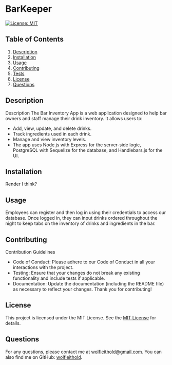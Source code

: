 # BarKeeper

[![License: MIT](https://img.shields.io/badge/License-MIT-yellow.svg)](https://opensource.org/licenses/MIT)

## Table of Contents

1. [Description](#description)
2. [Installation](#installation)
3. [Usage](#usage)
4. [Contributing](#contributing)
5. [Tests](#tests)
6. [License](#license)
7. [Questions](#questions)

## Description

Description
The Bar Inventory App is a web application designed to help bar owners and staff manage their drink inventory. It allows users to:

- Add, view, update, and delete drinks.
- Track ingredients used in each drink.
- Manage and view inventory levels.
- The app uses Node.js with Express for the server-side logic, PostgreSQL with Sequelize for the database, and Handlebars.js for the UI.

## Installation

Render I think?

## Usage

Employees can register and then log in using their credentials to access our database. Once logged in, they can input drinks ordered throughout the night to keep tabs on the inventory of drinks and ingredients in the bar.

## Contributing

Contribution Guidelines

- Code of Conduct: Please adhere to our Code of Conduct in all your interactions with the project.
- Testing: Ensure that your changes do not break any existing functionality and include tests if applicable.
- Documentation: Update the documentation (including the README file) as necessary to reflect your changes.
  Thank you for contributing!

## License

This project is licensed under the MIT License. See the [MIT License](https://opensource.org/licenses/MIT) for details.

## Questions

For any questions, please contact me at [wolfleithold@gmail.com](mailto:wolfleithold@gmail.com).
You can also find me on GitHub: [wolfleithold](https://github.com/wolfleithold).
